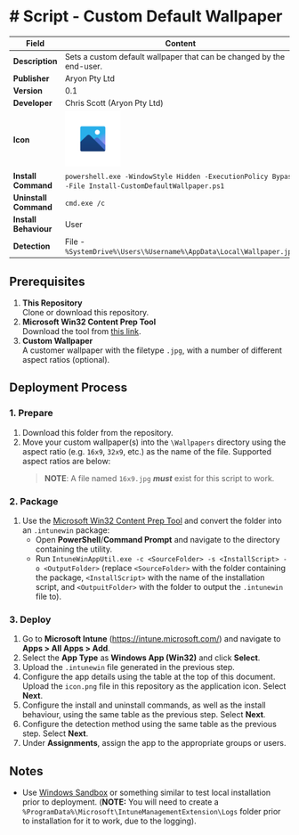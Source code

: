 # # Script - Custom Default Wallpaper

| Field                 | Content                                                                                                                                                    |
| --------------------- | ---------------------------------------------------------------------------------------------------------------------------------------------------------- |
| **Description**       | Sets a custom default wallpaper that can be changed by the end-user.                                                                                       |
| **Publisher**         | Aryon Pty Ltd                                                                                                                                              |
| **Version**           | 0.1                                                                                                                                                        |
| **Developer**         | Chris Scott (Aryon Pty Ltd)                                                                                                                                |
| **Icon**              | <img src="https://github.com/cscott-dev/Intune-Cookbook/blob/main/Windows/Applications/%23%20Script%20-%20Custom%20Wallpaper/icon.png?raw=true" width=100> |
| **Install Command**   | `powershell.exe -WindowStyle Hidden -ExecutionPolicy Bypass -File Install-CustomDefaultWallpaper.ps1`                                                      |
| **Uninstall Command** | `cmd.exe /c`                                                                                                                                               |
| **Install Behaviour** | User                                                                                                                                                       |
| **Detection**         | File - `%SystemDrive%\Users\%Username%\AppData\Local\Wallpaper.jpg`                                                                                        |

## Prerequisites

1. **This Repository**\
   Clone or download this repository.
2. **Microsoft Win32 Content Prep Tool**\
   Download the tool from [this link](https://github.com/microsoft/Microsoft-Win32-Content-Prep-Tool).
3. **Custom Wallpaper**\
   A customer wallpaper with the filetype `.jpg`, with a number of different aspect ratios (optional).

## Deployment Process

### 1. Prepare

1. Download this folder from the repository.
2. Move your custom wallpaper(s) into the `\Wallpapers` directory using the aspect ratio (e.g. `16x9`, `32x9`, etc.) as the name of the file. Supported aspect ratios are below:
   > **NOTE**: A file named `16x9.jpg` ***must*** exist for this script to work.

### 2. Package

1. Use the [Microsoft Win32 Content Prep Tool](https://github.com/microsoft/Microsoft-Win32-Content-Prep-Tool) and
   convert the folder into an `.intunewin` package:
    - Open **PowerShell**/**Command Prompt** and navigate to the directory containing the utility.
    - Run `IntuneWinAppUtil.exe -c <SourceFolder> -s <InstallScript> -o <OutputFolder>` (replace `<SourceFolder>` with the folder containing the package, `<InstallScript>` with the name of the installation script, and `<OutpuitFolder>` with the folder to output the `.intunewin` file to).

### 3. Deploy

1. Go to **Microsoft Intune** (https://intune.microsoft.com/) and navigate to **Apps > All Apps > Add**.
2. Select the **App Type** as **Windows App (Win32)** and click **Select**.
3. Upload the `.intunewin` file generated in the previous step.
4. Configure the app details using the table at the top of this document. Upload the `icon.png` file in this repository as the application icon. Select **Next**.
5. Configure the install and uninstall commands, as well as the install behaviour, using the same table as the previous step. Select **Next**.
6. Configure the detection method using the same table as the previous step. Select **Next**.
7. Under **Assignments**, assign the app to the appropriate groups or users.

## Notes

-   Use [Windows Sandbox](https://learn.microsoft.com/en-us/windows/security/application-security/application-isolation/windows-sandbox/windows-sandbox-overview) or something similar to test local installation prior to deployment. (**NOTE:** You will need to create a `%ProgramData%\Microsoft\IntuneManagementExtension\Logs` folder prior to installation for it to work, due to the logging).
